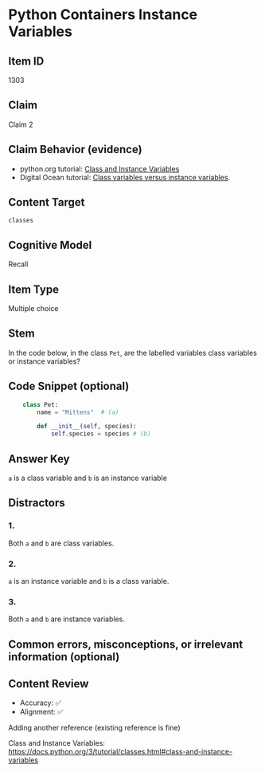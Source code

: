 # Python Containers Instance Variables

## Item ID
1303

## Claim

Claim 2

## Claim Behavior (evidence)

* python.org tutorial: [Class and Instance Variables](https://docs.python.org/3/tutorial/classes.html#class-and-instance-variables)
* Digital Ocean tutorial: [Class variables versus instance variables](https://www.digitalocean.com/community/tutorials/understanding-class-and-instance-variables-in-python-3). 


## Content Target
`classes`

## Cognitive Model 

Recall

## Item Type
Multiple choice

## Stem
In the code below, in the class `Pet`, are the labelled variables class variables or instance variables?

## Code Snippet (optional)

```python
    class Pet:
        name = "Mittens"  # (a)

        def __init__(self, species):
            self.species = species # (b)
```

## Answer Key
`a` is a class variable and `b` is an instance variable

## Distractors 
### 1.
Both `a` and `b` are class variables.

### 2.
`a` is an instance variable and `b` is a class variable.

### 3.
Both `a` and `b` are instance variables.

## Common errors, misconceptions, or irrelevant information (optional)

## Content Review

- Accuracy: ✅
- Alignment: ✅

Adding another reference (existing reference is fine)

Class and Instance Variables: https://docs.python.org/3/tutorial/classes.html#class-and-instance-variables
